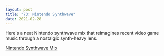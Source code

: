 ```yaml
---
layout: post
title: "73: Nintendo Synthwave"
date: 2021-02-28
---
```


Here's a neat Nintendo synthwave mix that reimagines recent video game music through a nostalgic synth-heavy lens. 

[Nintendo Synthwave Mix](https://www.youtube.com/watch?v=jpyMaQ6afLk)